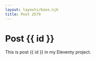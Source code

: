 ```yaml
---
layout: layouts/base.njk
title: Post 2579
---
```


# Post {{ id }}

This is post {{ id }} in my Eleventy project.
